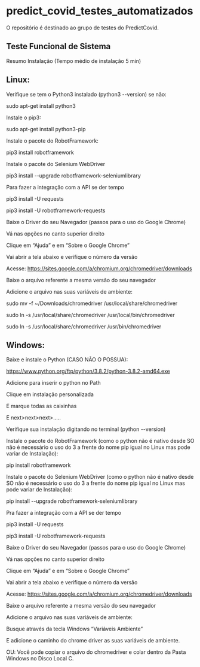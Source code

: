 # predict_covid_testes_automatizados

O repositório é destinado ao grupo de testes do PredictCovid.

## Teste Funcional de Sistema

Resumo
Instalação (Tempo médio de instalação 5 min)

## Linux:

Verifique se tem o Python3 instalado (python3 --version) se não:

sudo apt-get install python3

Instale o pip3:

sudo apt-get install python3-pip

Instale o pacote do RobotFramework:

pip3 install robotframework

Instale o pacote do Selenium WebDriver

pip3 install --upgrade robotframework-seleniumlibrary

Para fazer a integração com a API se der tempo

pip3 install -U requests

pip3 install -U robotframework-requests

Baixe o Driver do seu Navegador (passos para o uso do Google Chrome)

Vá nas opções no canto superior direito 

Clique em “Ajuda” e em “Sobre o Google Chrome”

Vai abrir a tela abaixo e verifique o número da versão

Acesse: https://sites.google.com/a/chromium.org/chromedriver/downloads

Baixe o arquivo referente a mesma versão do seu navegador

Adicione o arquivo nas suas variáveis de ambiente:

sudo mv -f  ~/Downloads/chromedriver /usr/local/share/chromedriver

sudo ln -s /usr/local/share/chromedriver /usr/local/bin/chromedriver

sudo ln -s /usr/local/share/chromedriver /usr/bin/chromedriver

## Windows:

Baixe e instale o Python (CASO NÃO O POSSUA):

https://www.python.org/ftp/python/3.8.2/python-3.8.2-amd64.exe

Adicione para inserir o python no Path

Clique em instalação personalizada

E marque todas as caixinhas

E next>next>next>.....

Verifique sua instalação digitando no terminal (python --version)

Instale o pacote do RobotFramework (como o python não é nativo desde SO não é necessário o uso do 3 a frente do nome pip igual no Linux mas pode variar de Instalação):

pip install robotframework

Instale o pacote do Selenium WebDriver (como o python não é nativo desde SO não é necessário o uso do 3 a frente do nome pip igual no Linux mas pode variar de Instalação):

pip install --upgrade robotframework-seleniumlibrary

Pra fazer a integração com a API se der tempo

pip3 install -U requests

pip3 install -U robotframework-requests

Baixe o Driver do seu Navegador (passos para o uso do Google Chrome)

Vá nas opções no canto superior direito 

Clique em “Ajuda” e em “Sobre o Google Chrome”

Vai abrir a tela abaixo e verifique o número da versão

Acesse: https://sites.google.com/a/chromium.org/chromedriver/downloads

Baixe o arquivo referente a mesma versão do seu navegador

Adicione o arquivo nas suas variáveis de ambiente:

Busque através da tecla Windows “Variáveis Ambiente”

E adicione o caminho do chrome driver as suas variáveis de ambiente.

OU: Você pode copiar o arquivo do chromedriver e colar dentro da Pasta Windows no Disco Local C.
